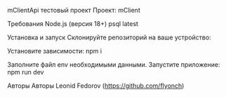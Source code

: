 mClientApi тестовый проект
Проект: mClient


Требования
Node.js (версия 18+)
psql latest

Установка и запуск
Склонируйте репозиторий на ваше устройство:

Установите зависимости:
npm i

Заполните файл env необходимыми данными.
Запустите приложение:
npm run dev

Авторы
Авторы Leonid Fedorov (https://github.com/flyonch)
